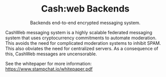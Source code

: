 <h1 align="center">
  Cash:web Backends
</h1>

<p align="center">
  Backends end-to-end encrypted messaging system.
</p>

CashWeb messaging system is a highly scalable federated messaging system that
uses cryptocurrency commitments to automate moderation. This avoids the need for
complicated moderation systems to inhibit SPAM. This also obviates the need for
centralized servers. As a consequence of this, CashWeb messages are
uncensorable.

See the whitepaper for more information: https://www.stampchat.io/whitepaper.pdf
